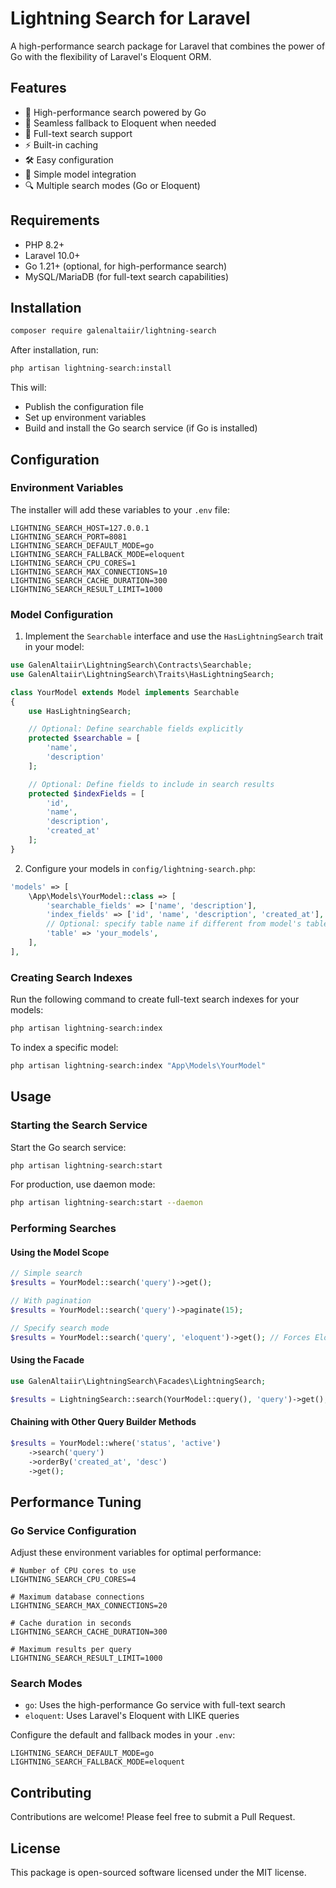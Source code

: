 # Lightning Search for Laravel

A high-performance search package for Laravel that combines the power of Go with the flexibility of Laravel's Eloquent ORM.

## Features

- 🚀 High-performance search powered by Go
- 🔄 Seamless fallback to Eloquent when needed
- 🎯 Full-text search support
- ⚡ Built-in caching
- 🛠️ Easy configuration
- 🔌 Simple model integration
- 🔍 Multiple search modes (Go or Eloquent)

## Requirements

- PHP 8.2+
- Laravel 10.0+
- Go 1.21+ (optional, for high-performance search)
- MySQL/MariaDB (for full-text search capabilities)

## Installation

```bash
composer require galenaltaiir/lightning-search
```

After installation, run:

```bash
php artisan lightning-search:install
```

This will:
- Publish the configuration file
- Set up environment variables
- Build and install the Go search service (if Go is installed)

## Configuration

### Environment Variables

The installer will add these variables to your `.env` file:

```env
LIGHTNING_SEARCH_HOST=127.0.0.1
LIGHTNING_SEARCH_PORT=8081
LIGHTNING_SEARCH_DEFAULT_MODE=go
LIGHTNING_SEARCH_FALLBACK_MODE=eloquent
LIGHTNING_SEARCH_CPU_CORES=1
LIGHTNING_SEARCH_MAX_CONNECTIONS=10
LIGHTNING_SEARCH_CACHE_DURATION=300
LIGHTNING_SEARCH_RESULT_LIMIT=1000
```

### Model Configuration

1. Implement the `Searchable` interface and use the `HasLightningSearch` trait in your model:

```php
use GalenAltaiir\LightningSearch\Contracts\Searchable;
use GalenAltaiir\LightningSearch\Traits\HasLightningSearch;

class YourModel extends Model implements Searchable
{
    use HasLightningSearch;

    // Optional: Define searchable fields explicitly
    protected $searchable = [
        'name',
        'description'
    ];

    // Optional: Define fields to include in search results
    protected $indexFields = [
        'id',
        'name',
        'description',
        'created_at'
    ];
}
```

2. Configure your models in `config/lightning-search.php`:

```php
'models' => [
    \App\Models\YourModel::class => [
        'searchable_fields' => ['name', 'description'],
        'index_fields' => ['id', 'name', 'description', 'created_at'],
        // Optional: specify table name if different from model's table
        'table' => 'your_models',
    ],
],
```

### Creating Search Indexes

Run the following command to create full-text search indexes for your models:

```bash
php artisan lightning-search:index
```

To index a specific model:

```bash
php artisan lightning-search:index "App\Models\YourModel"
```

## Usage

### Starting the Search Service

Start the Go search service:

```bash
php artisan lightning-search:start
```

For production, use daemon mode:

```bash
php artisan lightning-search:start --daemon
```

### Performing Searches

#### Using the Model Scope

```php
// Simple search
$results = YourModel::search('query')->get();

// With pagination
$results = YourModel::search('query')->paginate(15);

// Specify search mode
$results = YourModel::search('query', 'eloquent')->get(); // Forces Eloquent mode
```

#### Using the Facade

```php
use GalenAltaiir\LightningSearch\Facades\LightningSearch;

$results = LightningSearch::search(YourModel::query(), 'query')->get();
```

#### Chaining with Other Query Builder Methods

```php
$results = YourModel::where('status', 'active')
    ->search('query')
    ->orderBy('created_at', 'desc')
    ->get();
```

## Performance Tuning

### Go Service Configuration

Adjust these environment variables for optimal performance:

```env
# Number of CPU cores to use
LIGHTNING_SEARCH_CPU_CORES=4

# Maximum database connections
LIGHTNING_SEARCH_MAX_CONNECTIONS=20

# Cache duration in seconds
LIGHTNING_SEARCH_CACHE_DURATION=300

# Maximum results per query
LIGHTNING_SEARCH_RESULT_LIMIT=1000
```

### Search Modes

- `go`: Uses the high-performance Go service with full-text search
- `eloquent`: Uses Laravel's Eloquent with LIKE queries

Configure the default and fallback modes in your `.env`:

```env
LIGHTNING_SEARCH_DEFAULT_MODE=go
LIGHTNING_SEARCH_FALLBACK_MODE=eloquent
```

## Contributing

Contributions are welcome! Please feel free to submit a Pull Request.

## License

This package is open-sourced software licensed under the MIT license. 
